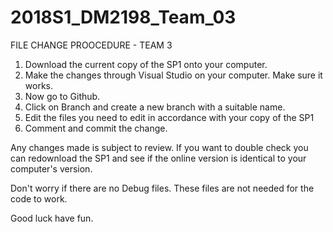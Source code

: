 # 2018S1_DM2198_Team_03

FILE CHANGE PROOCEDURE - TEAM 3
1. Download the current copy of the SP1 onto your computer.
2. Make the changes through Visual Studio on your computer. Make sure it works.
3. Now go to Github.
4. Click on Branch and create a new branch with a suitable name.
5. Edit the files you need to edit in accordance with your copy of the SP1
6. Comment and commit the change.

Any changes made is subject to review. If you want to double check you can redownload the SP1 and see if the online version is identical to your computer's version.

Don't worry if there are no Debug files. These files are not needed for the code to work.

Good luck have fun.
